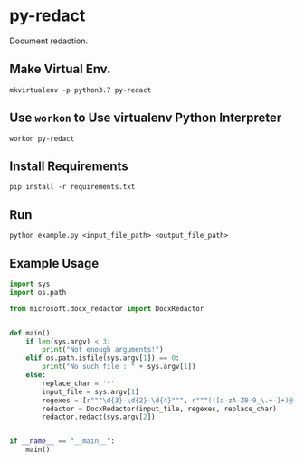 # py-redact

Document redaction.

## Make Virtual Env.

```
mkvirtualenv -p python3.7 py-redact
```

## Use `workon` to Use virtualenv Python Interpreter

```
workon py-redact
```

## Install Requirements

```
pip install -r requirements.txt
```

## Run

```
python example.py <input_file_path> <output_file_path>
```

## Example Usage

```python
import sys
import os.path

from microsoft.docx_redactor import DocxRedactor


def main():
    if len(sys.argv) < 3:
        print("Not enough arguments!")
    elif os.path.isfile(sys.argv[1]) == 0:
        print("No such file : " + sys.argv[1])
    else:
        replace_char = '*'
        input_file = sys.argv[1]
        regexes = [r"""\d{3}-\d{2}-\d{4}""", r"""(([a-zA-Z0-9_\.+-]+)@([a-zA-Z0-9-]+)\.[a-zA-Z0-9-\.]+)"""]
        redactor = DocxRedactor(input_file, regexes, replace_char)
        redactor.redact(sys.argv[2])


if __name__ == "__main__":
    main()
```